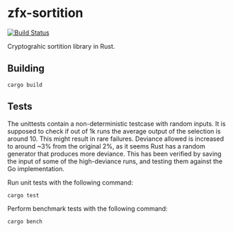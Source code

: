 # zfx-sortition

[comment]: <> (Enable when ready to be published to crate.io )
[comment]: <> ([![Crates.io][crates-badge]][crates-url])
[![Build Status][actions-badge]][actions-url]

[crates-badge]: https://img.shields.io/crates/v/zfx-sortition
[crates-url]: https://crates.io/crates/zfx-sortition
[actions-badge]: https://github.com/zfxlabs/zfx-sortition/actions/workflows/main.yml/badge.svg?
[actions-url]: https://github.com/zfxlabs/zfx-sortition/actions?branch=master

Cryptograhic sortition library in Rust.

## Building

`cargo build`

## Tests

The unittests contain a non-deterministic testcase with random inputs. It is supposed to check if out of 1k runs the average output of the selection is around 10. This might result in rare failures. Deviance allowed is increased to around ~3% from the original 2%, as it seems Rust has a random generator that produces more deviance. This has been verified by saving the input of some of the high-deviance runs, and testing them against the Go implementation.

Run unit tests with the following command:

`cargo test`

Perform benchmark tests with the following command:

`cargo bench`
